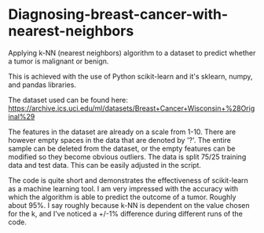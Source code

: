 # Diagnosing-breast-cancer-with-nearest-neighbors

Applying k-NN (nearest neighbors) algorithm to a dataset to predict whether a tumor is malignant or benign. 

This is achieved with the use of Python scikit-learn and it's sklearn, numpy, and pandas libraries.

The dataset used can be found here: https://archive.ics.uci.edu/ml/datasets/Breast+Cancer+Wisconsin+%28Original%29

The features in the dataset are already on a scale from 1-10. There are however empty spaces in the data that are denoted by '?'. The entire sample can be deleted from the dataset, or the empty features can be modified so they become obvious outliers. The data is split 75/25 training data and test data. This can be easily adjusted in the script. 

The code is quite short and demonstrates the effectiveness of scikit-learn as a machine learning tool. I am very impressed with the accuracy with which the algorithm is able to predict the outcome of a tumor. Roughly about 95%. I say roughly because k-NN is dependent on the value chosen for the k, and I've noticed a +/-1% difference during different runs of the code.
